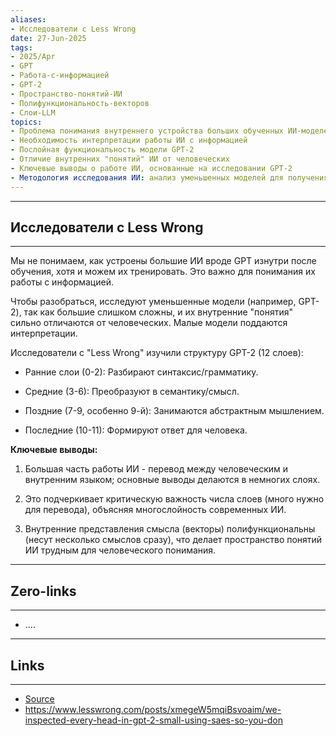 ```yaml
---
aliases: 
- Исследователи с Less Wrong 
date: 27-Jun-2025
tags:
- 2025/Apr
- GPT
- Работа-с-информацией
- GPT-2
- Пространство-понятий-ИИ
- Полифункциональность-векторов
- Слои-LLM
topics:
- Проблема понимания внутреннего устройства больших обученных ИИ-моделей
- Необходимость интерпретации работы ИИ с информацией
- Послойная функциональность модели GPT-2
- Отличие внутренних "понятий" ИИ от человеческих
- Ключевые выводы о работе ИИ, основанные на исследовании GPT-2
- Методология исследования ИИ: анализ уменьшенных моделей для получения инсайтов
---
```

-----
##  Исследователи с Less Wrong 
-----
Мы не понимаем, как устроены большие ИИ вроде GPT изнутри после обучения, хотя и можем их тренировать. Это важно для понимания их работы с информацией.

Чтобы разобраться, исследуют уменьшенные модели (например, GPT-2), так как большие слишком сложны, и их внутренние "понятия" сильно отличаются от человеческих. Малые модели поддаются интерпретации.

Исследователи с "Less Wrong" изучили структуру GPT-2 (12 слоев):

- Ранние слои (0-2): Разбирают синтаксис/грамматику.
    
- Средние (3-6): Преобразуют в семантику/смысл.
    
- Поздние (7-9, особенно 9-й): Занимаются абстрактным мышлением.
    
- Последние (10-11): Формируют ответ для человека.
    

**Ключевые выводы:**

1. Большая часть работы ИИ - перевод между человеческим и внутренним языком; основные выводы делаются в немногих слоях.
    
2. Это подчеркивает критическую важность числа слоев (много нужно для перевода), объясняя многослойность современных ИИ.
    
3. Внутренние представления смысла (векторы) полифункциональны (несут несколько смыслов сразу), что делает пространство понятий ИИ трудным для человеческого понимания.

---
## Zero-links
---
- ....

---
## Links
---
- [Source](https://t.me/turboproject/1550)
- https://www.lesswrong.com/posts/xmegeW5mqiBsvoaim/we-inspected-every-head-in-gpt-2-small-using-saes-so-you-don